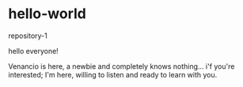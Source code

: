 # hello-world
repository-1

hello everyone!

Venancio is here, a newbie and completely knows nothing... 
i'f you're interested;
I'm here, willing to listen and ready to learn with you.
